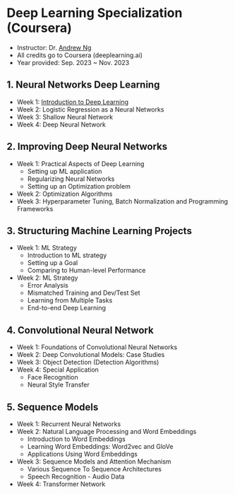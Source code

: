 # Deep Learning Specialization (Coursera) 
* Instructor: Dr. [Andrew Ng](http://www.andrewng.org/)
* All credits go to Coursera (deeplearning.ai)
* Year provided: Sep. 2023 ~ Nov. 2023

## 1. Neural Networks Deep Learning 
* Week 1: [Introduction to Deep Learning](https://github.com/HyunjyungOh/Deep-Learning-Specialization/blob/24c895ebf978c820380d450e450213f542b1a46d/Lecture%20Notes/C1_W1.pdf)
* Week 2: Logistic Regression as a Neural Networks
* Week 3: Shallow Neural Network
* Week 4: Deep Neural Network

## 2. Improving Deep Neural Networks
* Week 1: Practical Aspects of Deep Learning
  * Setting up ML application
  * Regularizing Neural Networks
  * Setting up an Optimization problem
* Week 2: Optimization Algorithms
* Week 3: Hyperparameter Tuning, Batch Normalization and Programming Frameworks
  
## 3. Structuring Machine Learning Projects
* Week 1: ML Strategy
  * Introduction to ML strategy
  * Setting up a Goal
  * Comparing to Human-level Performance
* Week 2: ML Strategy
  * Error Analysis
  * Mismatched Training and Dev/Test Set
  * Learning from Multiple Tasks
  * End-to-end Deep Learning
    
## 4. Convolutional Neural Network
* Week 1: Foundations of Convolutional Neural Networks
* Week 2: Deep Convolutional Models: Case Studies
* Week 3: Object Detection (Detection Algorithms)
* Week 4: Special Application
  *  Face Recognition
  *  Neural Style Transfer
    
## 5. Sequence Models
* Week 1: Recurrent Neural Networks
* Week 2: Natural Language Processing and Word Embeddings
  * Introduction to Word Embeddings
  * Learning Word Embeddings: Word2vec and GloVe
  * Applications Using Word Embeddings
* Week 3: Sequence Models and Attention Mechanism
  * Various Sequence To Sequence Architectures
  * Speech Recognition - Audio Data
* Week 4: Transformer Network
